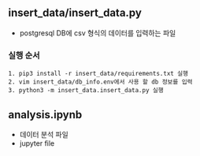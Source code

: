 ## insert_data/insert_data.py
- postgresql DB에 csv 형식의 데이터를 입력하는 파일
### 실행 순서
```
1. pip3 install -r insert_data/requirements.txt 실행
2. vim insert_data/db_info.env에서 사용 할 db 정보를 입력
3. python3 -m insert_data.insert_data.py 실행
```

## analysis.ipynb
- 데이터 분석 파일
- jupyter file
